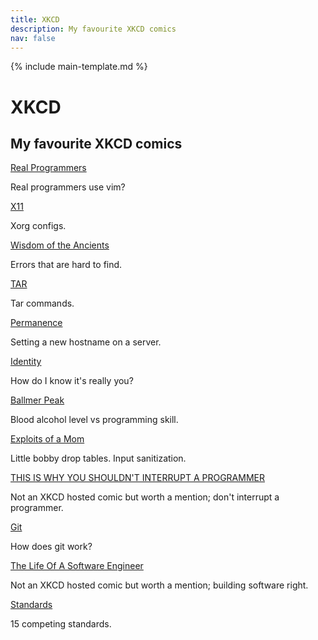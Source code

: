 ```yaml
---
title: XKCD
description: My favourite XKCD comics
nav: false
---
```


{% include main-template.md %}

# XKCD

## My favourite XKCD comics

[Real Programmers](https://www.xkcd.com/378/)

Real programmers use vim?

[X11](https://www.xkcd.com/963/)

Xorg configs.

[Wisdom of the Ancients](https://xkcd.com/979/)

Errors that are hard to find.

[TAR](https://www.xkcd.com/1168/)

Tar commands.

[Permanence](https://www.xkcd.com/910/)

Setting a new hostname on a server.

[Identity](https://xkcd.com/1121/)

How do I know it's really you?

[Ballmer Peak](https://www.xkcd.com/323/)

Blood alcohol level vs programming skill.

[Exploits of a Mom](https://www.xkcd.com/327/)

Little bobby drop tables. Input sanitization.

[THIS IS WHY YOU SHOULDN'T INTERRUPT A PROGRAMMER](https://heeris.id.au/2013/this-is-why-you-shouldnt-interrupt-a-programmer/)

Not an XKCD hosted comic but worth a mention; don't interrupt a programmer.

[Git](https://xkcd.com/1597/)

How does git work?

[The Life Of A Software Engineer](https://pbs.twimg.com/media/BEfEr9ECYAA3ZFs.jpg)

Not an XKCD hosted comic but worth a mention; building software right.

[Standards](https://xkcd.com/927/)

15 competing standards.